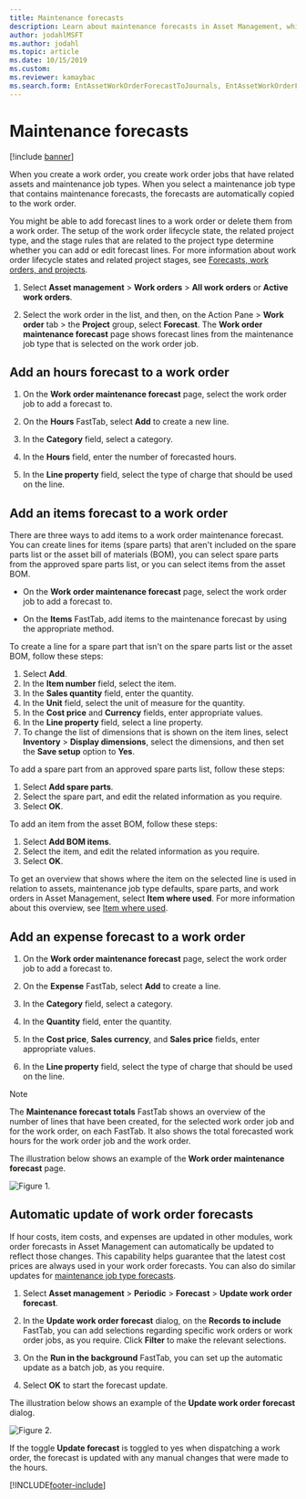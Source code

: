 ```yaml
---
title: Maintenance forecasts
description: Learn about maintenance forecasts in Asset Management, which adds forecast lines and deletes them from work orders, including a step-by-step process.
author: jodahlMSFT
ms.author: jodahl
ms.topic: article
ms.date: 10/15/2019
ms.custom: 
ms.reviewer: kamaybac 
ms.search.form: EntAssetWorkOrderForecastToJournals, EntAssetWorkOrderForecast 
---
```


# Maintenance forecasts

[!include [banner](../../includes/banner.md)]



When you create a work order, you create work order jobs that have related assets and maintenance job types. When you select a maintenance job type that contains maintenance forecasts, the forecasts are automatically copied to the work order.

You might be able to add forecast lines to a work order or delete them from a work order. The setup of the work order lifecycle state, the related project type, and the stage rules that are related to the project type determine whether you can add or edit forecast lines. For more information about work order lifecycle states and related project stages, see [Forecasts, work orders, and projects](../integration-to-project-management-and-accounting/forecasts-work-orders-and-projects.md).

1. Select **Asset management** > **Work orders** > **All work orders** or **Active work orders**.

2. Select the work order in the list, and then, on the Action Pane > **Work order** tab > the **Project** group, select **Forecast**. The **Work order maintenance forecast** page shows forecast lines from the maintenance job type that is selected on the work order job.


## Add an hours forecast to a work order

1. On the **Work order maintenance forecast** page, select the work order job to add a forecast to.

2. On the **Hours** FastTab, select **Add** to create a new line.

3. In the **Category** field, select a category.

4. In the **Hours** field, enter the number of forecasted hours.

5. In the **Line property** field, select the type of charge that should be used on the line.


## Add an items forecast to a work order

There are three ways to add items to a work order maintenance forecast. You can create lines for items (spare parts) that aren't included on the spare parts list or the asset bill of materials (BOM), you can select spare parts from the approved spare parts list, or you can select items from the asset BOM.

- On the **Work order maintenance forecast** page, select the work order job to add a forecast to.

- On the **Items** FastTab, add items to the maintenance forecast by using the appropriate method.

To create a line for a spare part that isn't on the spare parts list or the asset BOM, follow these steps:

1. Select **Add**.
2. In the **Item number** field, select the item.
3. In the **Sales quantity** field, enter the quantity.
4. In the **Unit** field, select the unit of measure for the quantity.
5. In the **Cost price** and **Currency** fields, enter appropriate values.
6. In the **Line property** field, select a line property.
7. To change the list of dimensions that is shown on the item lines, select **Inventory** > **Display dimensions**, select the dimensions, and then set the **Save setup** option to **Yes**.

To add a spare part from an approved spare parts list, follow these steps:

1. Select **Add spare parts**.
2. Select the spare part, and edit the related information as you require.
3. Select **OK**.

To add an item from the asset BOM, follow these steps:

1. Select **Add BOM items**.
2. Select the item, and edit the related information as you require.
3. Select **OK**.

To get an overview that shows where the item on the selected line is used in relation to assets, maintenance job type defaults, spare parts, and work orders in Asset Management, select **Item where used**. For more information about this overview, see [Item where used](../controlling-and-reporting/item-where-used.md).


## Add an expense forecast to a work order

1. On the **Work order maintenance forecast** page, select the work order job to add a forecast to.

2. On the **Expense** FastTab, select **Add** to create a line.

3. In the **Category** field, select a category.

4. In the **Quantity** field, enter the quantity.

5. In the **Cost price**, **Sales currency**, and **Sales price** fields, enter appropriate values.

6. In the **Line property** field, select the type of charge that should be used on the line.

>[!NOTE]
>The **Maintenance forecast totals** FastTab shows an overview of the number of lines that have been created, for the selected work order job and for the work order, on each FastTab. It also shows the total forecasted work hours for the work order job and the work order.

The illustration below shows an example of the **Work order maintenance forecast** page.

![Figure 1.](media/06-work-orders.png)


## Automatic update of work order forecasts

If hour costs, item costs, and expenses are updated in other modules, work order forecasts in Asset Management can automatically be updated to reflect those changes. This capability helps guarantee that the latest cost prices are always used in your work order forecasts. You can also do similar updates for [maintenance job type forecasts](../setup-for-work-orders/job-groups-and-job-types-variants-trades-and-checklists.md).

1. Select **Asset management** > **Periodic** > **Forecast** > **Update work order forecast**.

2. In the **Update work order forecast** dialog, on the **Records to include** FastTab, you can add selections regarding specific work orders or work order jobs, as you require. Click **Filter** to make the relevant selections.

3. On the **Run in the background** FastTab, you can set up the automatic update as a batch job, as you require.

4. Select **OK** to start the forecast update.


The illustration below shows an example of the **Update work order forecast** dialog.

![Figure 2.](media/07-work-orders.png)

If the toggle **Update forecast** is toggled to yes when dispatching a work order, the forecast is updated with any manual changes that were made to the hours.

[!INCLUDE[footer-include](../../../includes/footer-banner.md)]

